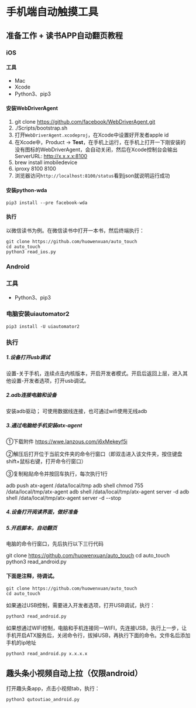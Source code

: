 # 手机端自动触摸工具

## 准备工作 + 读书APP自动翻页教程
### iOS
#### 工具
* Mac
* Xcode
* Python3、pip3

#### 安装WebDriverAgent
1. git clone https://github.com/facebook/WebDriverAgent.git
2. ./Scripts/bootstrap.sh
3. 打开`WebDriverAgent.xcodeproj`，在Xcode中设置好开发者apple id
4. 在Xcode中，Product -> **Test**，在手机上运行，在手机上打开一下刚安装的没有图标的WebDriverAgent，会自动关闭，然后在Xcode控制台会输出ServerURL: http://x.x.x.x:8100
5. brew install imobiledevice
6. iproxy 8100 8100
7. 浏览器访问`http://localhost:8100/status`看到json就说明运行成功

#### 安装python-wda
```
pip3 install --pre facebook-wda
```

#### 执行
以微信读书为例。在微信读书中打开一本书，然后终端执行：

```
git clone https://github.com/huowenxuan/auto_touch
cd auto_touch
python3 read_ios.py
```

### Android
### 工具
* Python3、pip3

### 电脑安装uiautomator2
```
pip3 install -U uiautomator2
```

### 执行

##### 1.设备打开usb调试
设置-关于手机，连续点击内核版本，开启开发者模式。开启后返回上层，进入其他设置-开发者选项，打开usb调试。

##### 2.adb连接电脑和设备
安装adb驱动；
可使用数据线连接，也可通过wifi使用无线adb
##### 3.通过电脑给手机安装atx-agent

①下载附件 https://wwe.lanzous.com/i6xMekeyf5i

②解压后打开位于当前文件夹的命令行窗口（即双击进入该文件夹，按住键盘shift+鼠标右键，打开命令行窗口）

③复制粘贴命令并按回车执行，每次执行1行

adb push atx-agent /data/local/tmp
adb shell chmod 755 /data/local/tmp/atx-agent
adb shell /data/local/tmp/atx-agent server -d
adb shell /data/local/tmp/atx-agent server -d --stop

##### 4.设备打开阅读界面，做好准备

##### 5.开启脚本，自动翻页
电脑的命令行窗口，先后执行以下三行代码

git clone https://github.com/huowenxuan/auto_touch
cd auto_touch
python3 read_android.py


#### 下面是注释，待调试。

```
git clone https://github.com/huowenxuan/auto_touch
cd auto_touch
```

如果通过USB控制，需要进入开发者选项，打开USB调试，执行：

```
python3 read_android.py
```

如果想通过WIFI控制，电脑和手机连接同一WIFI，先连接USB，执行上一步，让手机开启ATX服务后，关闭命令行，拔掉USB，再执行下面的命令。文件名后添加手机的ip地址

```
python3 read_android.py x.x.x.x
```

## 趣头条小视频自动上拉（仅限android）
打开趣头条app，点击小视频tab，执行：

```
python3 qutoutiao_android.py
```
